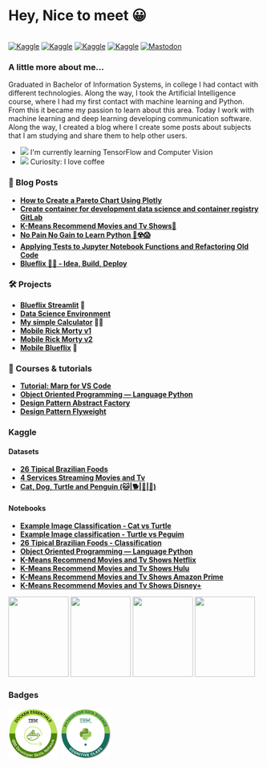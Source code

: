 # Hey, Nice to meet 😀  

<div style="display: inline_block"><br>
 <a target="_blank" href="https://www.kaggle.com/sc0v1n0">	<img alt="Kaggle" src="https://img.shields.io/badge/Kaggle-20BEFF?style=for-the-badge&logo=Kaggle&logoColor=white"/></a>
  <a target="_blank" href="https://gitlab.com/public-dev-projects-1">	<img alt="Kaggle" src="https://img.shields.io/badge/GitLab-330F63?style=for-the-badge&logo=gitlab&logoColor=whitee"/></a>
  <a target="_blank" href="https://github.com/sc0v0ne">	<img alt="Kaggle" src="https://img.shields.io/badge/GitHub-100000?style=for-the-badge&logo=github&logoColor=white"/></a>
  <a target="_blank" href="https://dev.to/sc0v0ne">	<img alt="Kaggle" src="https://img.shields.io/badge/dev.to-0A0A0A?style=for-the-badge&logo=devdotto&logoColor=white"/></a>
  <a target="_blank" href="https://mastodon.social/@sc0v0ne">	<img alt="Mastodon" src="https://img.shields.io/badge/-MASTODON-%232B90D9?style=for-the-badge&logo=mastodon&logoColor=white"/></a>
</div>


### A little more about me...

Graduated in Bachelor of Information Systems, in college I had contact with different technologies. Along the way, I took the Artificial Intelligence course, where I had my first contact with machine learning and Python. From this it became my passion to learn about this area. Today I work with machine learning and deep learning developing communication software. Along the way, I created a blog where I create some posts about subjects that I am studying and share them to help other users.

- <img src="https://slackmojis.com/emojis/3438-python/download" width="20"/>  I'm currently learning TensorFlow and Computer Vision</li>
- <img src="https://slackmojis.com/emojis/38229-coffee/download" width="30"/>  Curiosity: I love coffee </li>


### 📝 Blog Posts

- **[How to Create a Pareto Chart Using Plotly](https://dev.to/sc0v0ne/how-to-create-a-pareto-chart-jha)**
- **[Create container for development data science and container registry GitLab](https://dev.to/sc0v0ne/create-container-for-development-data-science-3no)**
- **[K-Means Recommend Movies and Tv Shows🍿](https://dev.to/sc0v0ne/k-means-recommend-movies-and-tv-shows-156m)**
- **[No Pain No Gain to Learn Python 🤯☢️😱](https://dev.to/sc0v0ne/no-excuses-to-start-working-with-python-cli)**
- **[Applying Tests to Jupyter Notebook Functions and Refactoring Old Code](https://dev.to/sc0v0ne/applying-tests-to-jupyter-notebook-functions-and-refactoring-old-code-p76)**
- **[Blueflix 🍿🎥 - Idea, Build, Deploy](https://dev.to/sc0v0ne/blueflix-idea-build-deploy-ji5)**

### 🛠️ Projects

- **[Blueflix Streamlit](https://blueflix.streamlit.app) 🍿**
- **[Data Science Environment](https://gitlab.com/public-dev-projects-1/data-science-environment)**
- **[My simple Calculator](https://gitlab.com/sc0v0ne/my-simple-calculator) 👀😎**
- **[Mobile Rick Morty v1](https://github.com/sc0v0ne/app_mobile_rick_morty)**
- **[Mobile Rick Morty v2](https://github.com/sc0v0ne/rick_morty_app_firebase)**
- **[Mobile Blueflix](https://github.com/sc0v0ne/blueflix) 🍿**

### 📝 Courses & tutorials
- **[Tutorial: Marp for VS Code](https://dev.to/sc0v0ne/tutorial-marp-for-vs-code-5d6k)**
- **[Object Oriented Programming — Language Python](https://dev.to/sc0v0ne/object-oriented-programming-language-python-12m7)**
- **[Design Pattern Abstract Factory](https://github.com/sc0v0ne/design_pattern_abstract_factory)**
- **[Design Pattern Flyweight](https://github.com/sc0v0ne/design_pattern_flyweight)**

### Kaggle

#### Datasets

- **[26 Tipical Brazilian Foods](https://www.kaggle.com/datasets/sc0v1n0/26-tipical-brazilian-foods)**
- **[4 Services Streaming Movies and Tv](https://www.kaggle.com/datasets/sc0v1n0/4-services-streaming-movies-and-tv)**
- **[Cat, Dog, Turtle and Penguin (🐱|🐕|🐢|🐧)](https://www.kaggle.com/datasets/sc0v1n0/animal-picture-set)**

#### Notebooks

- **[Example Image Classification - Cat vs Turtle](https://www.kaggle.com/datasets/sc0v1n0/animal-picture-set)**
- **[Example Image classification - Turtle vs Peguim](https://www.kaggle.com/code/sc0v1n0/example-image-classification-turtle-vs-peguim)**
- **[26 Tipical Brazilian Foods - Classification](https://www.kaggle.com/code/sc0v1n0/26-tipical-brazilian-foods-classification)**
- **[Object Oriented Programming — Language Python](https://www.kaggle.com/code/sc0v1n0/object-oriented-programming-language-python)**
- **[K-Means Recommend Movies and Tv Shows Netflix](https://www.kaggle.com/code/sc0v1n0/k-means-recommend-movies-and-tv-shows-netflix)**
- **[K-Means Recommend Movies and Tv Shows Hulu](https://www.kaggle.com/code/sc0v1n0/k-means-recommend-movies-and-tv-shows-hulu)**
- **[K-Means Recommend Movies and Tv Shows Amazon Prime](https://www.kaggle.com/code/sc0v1n0/k-means-recommend-movies-and-tv-shows-amazon-prime)**
- **[K-Means Recommend Movies and Tv Shows Disney+](https://www.kaggle.com/code/sc0v1n0/k-means-recommend-movies-and-tv-shows-disney)**

<div style="display: inline_block">
   <img src="https://road-to-kaggle-grandmaster.vercel.app/api/badges/sc0v1n0/competition" style="width:120px;height:160px;">
   <img src="https://road-to-kaggle-grandmaster.vercel.app/api/badges/sc0v1n0/dataset" style="width:120px;height:160px;">
   <img src="https://road-to-kaggle-grandmaster.vercel.app/api/badges/sc0v1n0/notebook" style="width:120px;height:160px;">
   <img src="https://road-to-kaggle-grandmaster.vercel.app/api/badges/sc0v1n0/discussion" style="width:120px;height:160px;">
</div>

### Badges

<div style="display: inline_block">
 <img src="Docker_Essentials_-_ISDN.png" style="width:100px;height:100px;">
 <img src="Python_101_Data_Science.png" style="width:100px;height:100px;">
</div>
